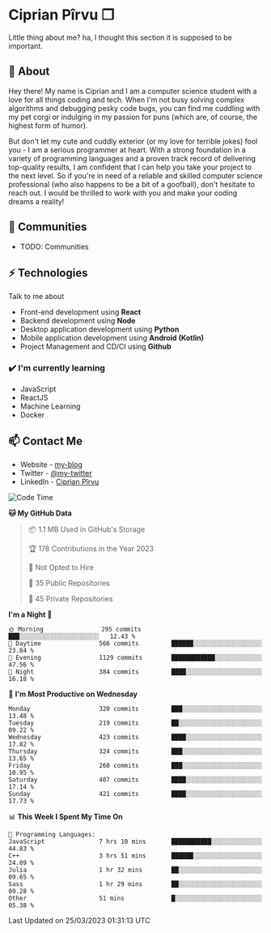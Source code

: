 # Ciprian Pîrvu ❐

Little thing about me? ha, I thought this section it is supposed to be important.

## 🧐 About

Hey there! My name is Ciprian and I am a computer science student with a love for all things coding and tech. When I'm not busy solving complex algorithms and debugging pesky code bugs, you can find me cuddling with my pet corgi or indulging in my passion for puns (which are, of course, the highest form of humor).

But don't let my cute and cuddly exterior (or my love for terrible jokes) fool you - I am a serious programmer at heart. With a strong foundation in a variety of programming languages and a proven track record of delivering top-quality results, I am confident that I can help you take your project to the next level. So if you're in need of a reliable and skilled computer science professional (who also happens to be a bit of a goofball), don't hesitate to reach out. I would be thrilled to work with you and make your coding dreams a reality!

## 👯 Communities

-   TODO: Communities

## ⚡ Technologies

Talk to me about

-   Front-end development using **React**
-   Backend development using **Node**
-   Desktop application development using **Python**
-   Mobile application development using **Android (Kotlin)**
-   Project Management and CD/CI using **Github**

### ✔️ I'm currently learning

-   JavaScript
-   ReactJS
-   Machine Learning
-   Docker

## 📫 Contact Me

-   Website - [my-blog]()
-   Twitter - [@my-twitter]()
-   LinkedIn - [Ciprian Pîrvu](https://www.linkedin.com/in/p%C3%AErvu-ciprian-cristian-4415991b1/)

<!--START_SECTION:waka-->
![Code Time](http://img.shields.io/badge/Code%20Time-1%2C626%20hrs%2011%20mins-blue)

**🐱 My GitHub Data** 

> 📦 1.1 MB Used in GitHub's Storage 
 > 
> 🏆 178 Contributions in the Year 2023
 > 
> 🚫 Not Opted to Hire
 > 
> 📜 35 Public Repositories 
 > 
> 🔑 45 Private Repositories 
 > 
**I'm a Night 🦉** 

```text
🌞 Morning                295 commits         ███░░░░░░░░░░░░░░░░░░░░░░   12.43 % 
🌆 Daytime                566 commits         ██████░░░░░░░░░░░░░░░░░░░   23.84 % 
🌃 Evening                1129 commits        ████████████░░░░░░░░░░░░░   47.56 % 
🌙 Night                  384 commits         ████░░░░░░░░░░░░░░░░░░░░░   16.18 % 
```
📅 **I'm Most Productive on Wednesday** 

```text
Monday                   320 commits         ███░░░░░░░░░░░░░░░░░░░░░░   13.48 % 
Tuesday                  219 commits         ██░░░░░░░░░░░░░░░░░░░░░░░   09.22 % 
Wednesday                423 commits         ████░░░░░░░░░░░░░░░░░░░░░   17.82 % 
Thursday                 324 commits         ███░░░░░░░░░░░░░░░░░░░░░░   13.65 % 
Friday                   260 commits         ███░░░░░░░░░░░░░░░░░░░░░░   10.95 % 
Saturday                 407 commits         ████░░░░░░░░░░░░░░░░░░░░░   17.14 % 
Sunday                   421 commits         ████░░░░░░░░░░░░░░░░░░░░░   17.73 % 
```


📊 **This Week I Spent My Time On** 

```text
💬 Programming Languages: 
JavaScript               7 hrs 10 mins       ███████████░░░░░░░░░░░░░░   44.83 % 
C++                      3 hrs 51 mins       ██████░░░░░░░░░░░░░░░░░░░   24.09 % 
Julia                    1 hr 32 mins        ██░░░░░░░░░░░░░░░░░░░░░░░   09.65 % 
Sass                     1 hr 29 mins        ██░░░░░░░░░░░░░░░░░░░░░░░   09.28 % 
Other                    51 mins             █░░░░░░░░░░░░░░░░░░░░░░░░   05.38 % 
```


 Last Updated on 25/03/2023 01:31:13 UTC
<!--END_SECTION:waka-->
